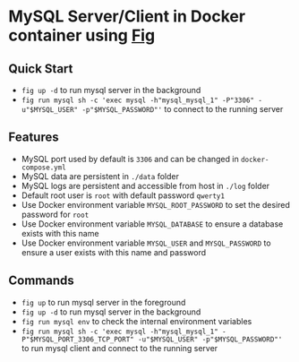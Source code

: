 MySQL Server/Client in Docker container using [Fig](http://www.fig.sh)
=====================================================

## Quick Start
 * `fig up -d` to run mysql server in the background
 * `fig run mysql sh -c 'exec mysql -h"mysql_mysql_1" -P"3306" -u"$MYSQL_USER" -p"$MYSQL_PASSWORD"'` to connect to the running server

## Features
 * MySQL port used by default is `3306` and can be changed in `docker-compose.yml`
 * MySQL data are persistent in `./data` folder
 * MySQL logs are persistent and accessible from host in `./log` folder
 * Default root user is `root` with default password `qwerty1`
 * Use Docker environment variable `MYSQL_ROOT_PASSWORD` to set the desired password for `root`
 * Use Docker environment variable `MYSQL_DATABASE` to ensure a database exists with this name
 * Use Docker environment variable `MYSQL_USER` and `MYSQL_PASSWORD` to ensure a user exists with this name and password

## Commands
 * `fig up` to run mysql server in the foreground
 * `fig up -d` to run mysql server in the background
 * `fig run mysql env` to check the internal environment variables
 * `fig run mysql sh -c 'exec mysql -h"mysql_mysql_1" -P"$MYSQL_PORT_3306_TCP_PORT" -u"$MYSQL_USER" -p"$MYSQL_PASSWORD"'` to run mysql client and connect to the running server